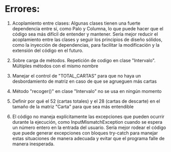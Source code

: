 <html>
    <h1>Errores: </h1>
</html>

1. Acoplamiento entre clases: Algunas clases tienen una fuerte dependencia entre sí, como Palo y Columna, lo que puede hacer que el código sea más difícil de entender y mantener. Sería mejor reducir el acoplamiento entre las clases y seguir los principios de diseño sólidos, como la inyección de dependencias, para facilitar la modificación y la extensión del código en el futuro.

2. Sobre carga de métodos. Repetición de codigo en clase "Intervalo". Múltiples métodos con el mismo nombre

3. Manejar el control de "TOTAL_CARTAS" para que no haya un desbordamiento de matriz en caso de que se agrueguen más cartas

4. Método "recoger()" en clase "Intervalo" no se usa en ningún momento 

5. Definir por qué el 52 (cartas totales) y el 28 (cartas de descarte) en el tamaño de la matriz "Carta" para que sea  más entendible 

6. El código no maneja explícitamente las excepciones que pueden ocurrir durante la ejecución, como InputMismatchException cuando se espera un número entero en la entrada del usuario. Sería mejor rodear el código que puede generar excepciones con bloques try-catch para manejar estas situaciones de manera adecuada y evitar que el programa falle de manera inesperada.